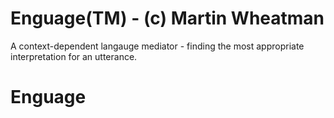 # Enguage(TM) - (c) Martin Wheatman
A context-dependent langauge mediator - finding the most appropriate interpretation for an utterance.
# Enguage
